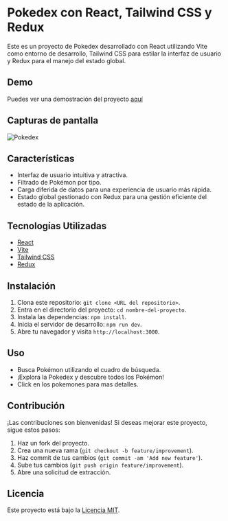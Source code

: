 # Pokedex con React, Tailwind CSS y Redux

Este es un proyecto de Pokedex desarrollado con React utilizando Vite como entorno de desarrollo, Tailwind CSS para estilar la interfaz de usuario y Redux para el manejo del estado global.

## Demo

Puedes ver una demostración del proyecto [aquí](https://pokedex-redux-orpin.vercel.app/)

## Capturas de pantalla

![Pokedex](https://i.imgur.com/T29KXTL.png)

## Características

- Interfaz de usuario intuitiva y atractiva.
- Filtrado de Pokémon por tipo.
- Carga diferida de datos para una experiencia de usuario más rápida.
- Estado global gestionado con Redux para una gestión eficiente del estado de la aplicación.


## Tecnologías Utilizadas

- [React](https://reactjs.org/)
- [Vite](https://vitejs.dev/)
- [Tailwind CSS](https://tailwindcss.com/)
- [Redux](https://redux.js.org/)

## Instalación

1. Clona este repositorio: `git clone <URL del repositorio>`.
2. Entra en el directorio del proyecto: `cd nombre-del-proyecto`.
3. Instala las dependencias: `npm install`.
4. Inicia el servidor de desarrollo: `npm run dev`.
5. Abre tu navegador y visita `http://localhost:3000`.

## Uso

- Busca Pokémon utilizando el cuadro de búsqueda.
- ¡Explora la Pokedex y descubre todos los Pokémon!
- Click en los pokemones para mas detalles.

## Contribución

¡Las contribuciones son bienvenidas! Si deseas mejorar este proyecto, sigue estos pasos:

1. Haz un fork del proyecto.
2. Crea una nueva rama (`git checkout -b feature/improvement`).
3. Haz commit de tus cambios (`git commit -am 'Add new feature'`).
4. Sube tus cambios (`git push origin feature/improvement`).
5. Abre una solicitud de extracción.

## Licencia

Este proyecto está bajo la [Licencia MIT](LICENSE).
